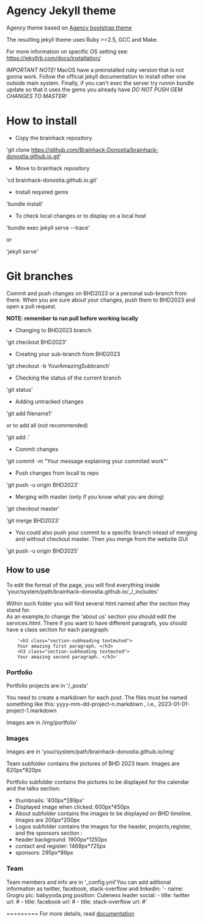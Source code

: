 Agency Jekyll theme
====================

Agency theme based on [Agency bootstrap theme ](https://startbootstrap.com/template-overviews/agency/)

The resulting jekyll theme uses Ruby >=2.5, GCC and Make.

 For more information on specific OS setting see: https://jekyllrb.com/docs/installation/

*IMPORTANT NOTE!* MacOS have a preinstalled ruby version that is not gonna work. Follow the official jekyll documentation to install other one outside main system. Finally, if you can't exec the server try runnin bundle update so that it uses the gems you already have *DO NOT PUSH GEM CHANGES TO MASTER!* 

# How to install

- Copy the brainhack repository

'git clone https://github.com/Brainhack-Donostia/brainhack-donostia.github.io.git'

- Move to brainhack repository

'cd brainhack-donostia.github.io.git'

- Install required gems 

'bundle install'

- To check local changes or to display on a local host 

'bundle exec jekyll serve --trace'

or

'jekyll serve'

# Git branches

Commit and push changes on BHD2023 or a personal sub-branch from there. When you are sure about your changes, push them to BHD2023 and open a pull request.

**NOTE: remember to run pull before working locally**

- Changing to BHD2023 branch  

'git checkout BHD2023'

- Creating your sub-branch from BHD2023  

'git checkout -b YourAmazingSubbranch'

- Checking the status of the current branch  

'git status'

- Adding untracked changes
  
'git add filename1'

or to add all (not recommended)  

'git add .'

- Commit changes 
 
'git commit -m "Your message explaining your commited work"'

- Push changes from locall to repo 
 
'git push -u origin BHD2023'

- Merging with master (only if you know what you are doing)
  
'git checkout master'   

'git merge BHD2023'

- You could also push your commit to a specific branch intead of merging and without checkout master. Then you merge from the website GUI

'git push -u origin BHD2025'

## How to use

To edit the format of the page, you will find everything inside 'your/system/path/brainhack-donostia.github.io/_/_includes'

Within such folder you will find several html named after the section they stand for.  
 As an example,to change the 'about us' section you should edit the services.html. There if you want to have different paragrafs, you should have a class section for each paragraph:

		'<h3 class="section-subheading textmuted">
		Your amazing first paragraph. </h3>
		<h3 class="section-subheading textmuted">
		Your amazing second paragraph. </h3>'

 
### Portfolio 

Portfolio projects are in '/_posts'

You need to create a markdown for each post. The files must be named something like this:
yyyy-mm-dd-project-n.markdown , i.e., 2023-01-01-project-1.markdown

Images are in /img/portfolio'

### Images

Images are in 'your/system/path/brainhack-donostia.github.io/img'

Team subfolder contains the pictures of BHD 2023 team. Images are 620px*820px

Portfolio subfolder contains the pictures to be displayed for the calendar and the talks section:  

- thumbnails: '400px*289px'
- Displayed image when clicked: 600px*450px
- About subfolder contains the images to be displayed on BHD timeline. Images are 200px*200px
- Logos subfolder contains the images for the header, projects,register, and the sponsors section :
- header background: 1900px*1250px
- contact and register: 1469px*725px
- sponsors: 295px*86px

### Team

Team members and info are in '_config.yml'You can add aditional information as twitter, facebook, stack-overflow and linkedin:
		'- name: Grogru
		  pic: babyyoda.png
		  position: Cuteness leader
		  social:
		    - title: twitter
		      url: # 
		    - title: facebook
		      url: #
		    - title: stack-overflow
		      url: #'

=========
For more details, read [documentation](http://jekyllrb.com/)
